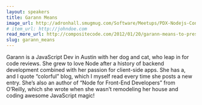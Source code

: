 ```yaml
---
layout: speakers
title: Garann Means
image_url: http://adronhall.smugmug.com/Software/Meetups/PDX-Nodejs-Conference/i-7bHHM9R/0/S/photo-S.jpg
# item_url: http://johndoe.com
read_more_url: http://compositecode.com/2012/01/20/garann-means-to-present-drying-out-your-client-side-apps/
slug: garann_means
---
```

Garann is a JavaScript Dev in Austin with her dog and cat, who leap in for code reviews. She grew to love Node after a history of backend development combined with her passion for client-side apps. She has a, and I quote “colorful” blog, which I myself read every time she posts a new entry. She’s also an author of “Node for Front-End Developers” from O’Reilly, which she wrote when she wasn’t remodeling her house and coding awesome JavaScript magic!